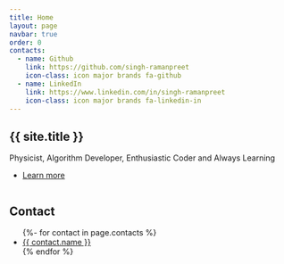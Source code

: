 ```yaml
---
title: Home
layout: page
navbar: true
order: 0
contacts:
  - name: Github
    link: https://github.com/singh-ramanpreet
    icon-class: icon major brands fa-github
  - name: LinkedIn
    link: https://www.linkedin.com/in/singh-ramanpreet
    icon-class: icon major brands fa-linkedin-in
---
```


<section id="intro" class="wrapper style1 fullscreen fade-up">
  <div class="inner">
    <div class="row gtr-uniform">
      <div class="col-6">
        <h1>{{ site.title }}</h1>
        <p>Physicist, Algorithm Developer, Enthusiastic Coder and Always Learning</p>
          <ul class="actions">
            <li><a href="#one" class="button scrolly">Learn more</a></li>
          </ul>
      </div>
      <div class="col-6"><span class="image fit"><img src="{{ '/images/profile.jpg' | relative_url }}" alt="" /></span></div>
    </div>
  </div>
</section>

<section id="contact" class="wrapper style1 fade-up">
  <div class="inner">
    <h2>Contact</h2>
    <section>
      <ul class="icons">
        {%- for contact in page.contacts %}
        <li><a href="{{ contact.link }}" class="{{ contact.icon-class }}"><span class="label">{{ contact.name }}</span></a></li>{% endfor %}
      </ul>
    </section>
  </div>
</section>